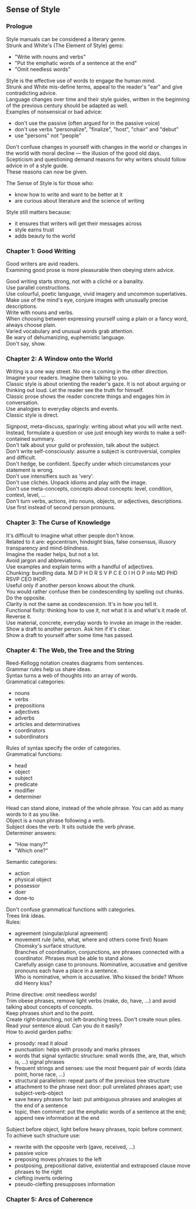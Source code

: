 ## Sense of Style

### Prologue

Style manuals can be considered a literary genre.  
Strunk and White's (The Element of Style) gems:  
* "Write with nouns and verbs"
* "Put the emphatic words of a sentence at the end"
* "Omit needless words"

Style is the effective use of words to engage the human mind.  
Strunk and White mis-define terms, appeal to the reader's "ear" and give contradicting advice.  
Language changes over time and their style guides, written in the beginning of the previous century should be adapted as well.  
Examples of nonsensical or bad advice:
* don't use the passive (often argued for in the passive voice)
* don't use verbs "personalize", "finalize", "host", "chair" and "debut"
* use "persons" not "people"

Don't confuse changes in yourself with changes in the world or changes in the world with moral decline — the illusion of the good old days.  
Scepticism and questioning demand reasons for why writers should follow advice in of a style guide.  
These reasons can now be given.  

The Sense of Style is for those who:
* know how to write and want to be better at it
* are curious about literature and the science of writing

Style still matters because:
* it ensures that writers will get their messages across
* style earns trust
* adds beauty to the world

### Chapter 1: Good Writing

Good writers are avid readers.  
Examining good prose is more pleasurable then obeying stern advice.  

Good writing starts strong, not with a cliché or a banality.  
Use parallel constructions.  
Use colourful, poetic language, vivid imagery and uncommon superlatives.  
Make use of the mind's eye, conjure images with unusually precise descriptions.  
Write with nouns and verbs.  
When choosing between expressing yourself using a plain or a fancy word, always choose plain.  
Varied vocabulary and unusual words grab attention.  
Be wary of dehumanizing, euphemistic language.  
Don't say, show.  

### Chapter 2: A Window onto the World

Writing is a one way street. No one is coming in the other direction.  
Imagine your readers. Imagine them talking to you.  
Classic style is about orienting the reader's gaze. It is not about arguing or thinking out loud. Let the reader see the truth for himself.  
Classic prose shows the reader concrete things and engages him in conversation.  
Use analogies to everyday objects and events.  
Classic style is direct.  

Signpost, meta-discuss, sparingly: writing about what you will write next.  
Instead, formulate a question or use just enough key words to make a self-contained summary.  
Don't talk about your guild or profession, talk about the subject.  
Don't write self-consciously: assume a subject is controversial, complex and difficult.  
Don't hedge, be confident. Specify under which circumstances your statement is wrong.  
Don't use intensifiers such as 'very'.  
Don't use clichés. Unpack idioms and play with the image.  
Don't use meta-concepts, concepts about concepts: level, condition, context, level, ...  
Don't turn verbs, actions, into nouns, objects, or adjectives, descriptions.  
Use first instead of second person pronouns.  

### Chapter 3: The Curse of Knowledge

It's difficult to imagine what other people don't know.  
Related to it are: egocentrism, hindsight bias, false consensus, illusory transparency and mind-blindness.  
Imagine the reader helps, but not a lot.  
Avoid jargon and abbreviations.  
Use examples and explain terms with a handful of adjectives.  
Chunking: bundling data. M D P H D R S V P C E O I H O P into MD PHD RSVP CEO IHOP.  
Useful only if another person knows about the chunk.  
You would rather confuse then be condescending by spelling out chunks. Do the opposite.  
Clarity is not the same as condescension. It's in how you tell it.  
Functional fixity: thinking how to use it, not what it is and what's it made of. Reverse it.  
Use material, concrete, everyday words to invoke an image in the reader.  
Show a draft to another person. Ask him if it's clear.  
Show a draft to yourself after some time has passed.  

### Chapter 4: The Web, the Tree and the String

Reed-Kellogg notation creates diagrams from sentences.  
Grammar rules help us share ideas.  
Syntax turns a web of thoughts into an array of words.  
Grammatical categories:
* nouns
* verbs
* prepositions
* adjectives
* adverbs
* articles and determinatives
* coordinators
* subordinators

Rules of syntax specify the order of categories.  
Grammatical functions:
* head
* object
* subject
* predicate
* modifier
* determiner

Head can stand alone, instead of the whole phrase. You can add as many words to it as you like.  
Object is a noun phrase following a verb.  
Subject does the verb. It sits outside the verb phrase.  
Determiner answers:
* "How many?"
* "Which one?"

Semantic categories:
* action
* physical object
* possessor
* doer
* done-to

Don't confuse grammatical functions with categories.  
Trees link ideas.  
Rules:
* agreement (singular/plural agreement)
* movement rule (who, what, where and others come first)
Noam Chomsky's surface structure.  
Branches of coordination, conjunctions, are phrases connected with a coordinator. Phrases must be able to stand alone.  
Carefully assign case to pronouns. Nominative, accusative and genitive pronouns each have a place in a sentence.  
Who is nominative, whom is accusative. Who kissed the bride? Whom did Henry kiss?  

Prime directive: omit needless words!  
Trim obese phrases, remove light verbs (make, do, have, ...) and avoid talking about concepts of concepts.  
Keep phrases short and to the point.  
Create right-branching, not left-branching trees. Don't create noun piles.  
Read your sentence aloud. Can you do it easily?  
How to avoid garden paths:
* prosody: read it aloud
* punctuation: helps with prosody and marks phrases
* words that signal syntactic structure: small words (the, are, that, which is, ...) signal phrases
* frequent strings and senses: use the most frequent pair of words (data point, horse race, ...)
* structural parallelism: repeat parts of the previous tree structure
* attachment to the phrase next door: pull unrelated phrases apart; use subject-verb-object
* save heavy phrases for last: put ambiguous phrases and analogies at the end of a sentence
* topic, then comment: put the emphatic words of a sentence at the end; append new information at the end

Subject before object, light before heavy phrases, topic before comment.  
To achieve such structure use:
* rewrite with the opposite verb (gave, received, ...)
* passive voice
* preposing moves phrases to the left
* postposing, prepositional dative, existential and extraposed clause move phrases to the right
* clefting inverts ordering
* pseudo-clefting presupposes information

### Chapter 5: Arcs of Coherence
